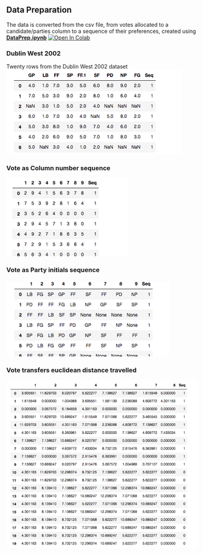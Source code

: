## Data Preparation
The data is converted from the csv file, from votes allocated to a candidate/parties column to a sequence of their preferences, created using **[DataPrep.ipynb](/python/DataPrep.ipynb)**  [![Open In Colab](https://colab.research.google.com/assets/colab-badge.svg)](https://colab.research.google.com/github/conorgilmer/STV-Ballot-as-a-signature/blob/master/python/DataPrep.ipynb)
### Dublin West 2002
Twenty rows from the Dublin West 2002 dataset
![Vote details](/images/dfvotedw.png)
### Vote as Column number sequence
![Col Numbers Sequence](/images/dfnums.png)
### Vote as Party initials sequence
![Parties Sequence](/images/dfparties.png)
### Vote transfers euclidean distance travelled
![Euclidean distance](/images/dftrans.png)
